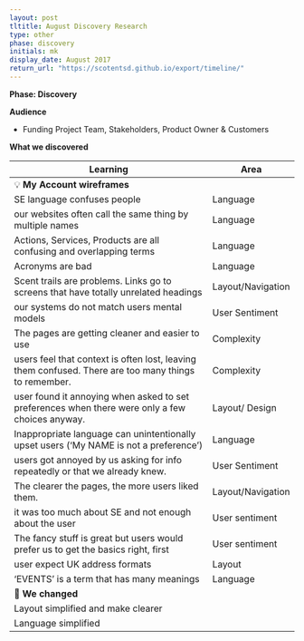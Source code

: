 ```yaml
---
layout: post
tltitle: August Discovery Research
type: other
phase: discovery
initials: mk
display_date: August 2017
return_url: "https://scotentsd.github.io/export/timeline/"
---
```



**Phase: Discovery**

**Audience**
- Funding Project Team, Stakeholders, Product Owner & Customers

**What we discovered**

Learning | Area
--- | ---
  💡  **My Account wireframes** |  	
  SE language confuses people	| Language
  our websites often call the same thing by multiple names	| Language
  Actions, Services, Products are all confusing and overlapping terms	| Language
  Acronyms are bad	| Language
  Scent trails are problems. Links go to screens that have totally unrelated headings	| Layout/Navigation
  our systems do not match users mental models	| User Sentiment
  The pages are getting cleaner and easier to use	| Complexity
  users feel that context is often lost, leaving them confused. There are too many things to remember.	| Complexity
  user found it annoying when asked to set preferences when there were only a few choices anyway. 	| Layout/ Design
  Inappropriate language can unintentionally upset users (‘My NAME is not a preference’)	| Language
  users got annoyed by us asking for info repeatedly or that we already knew. 	| User Sentiment
  The clearer the pages, the more users liked them.	| Layout/Navigation
  it was too much about SE and not enough about the user	| User sentiment
  The fancy stuff is great but users would prefer us to get the basics right, first	| User sentiment
  user expect UK address formats	| Layout
  ‘EVENTS’ is a term that has many meanings	| Language
🧰 **We changed** |  
Layout simplified and make clearer |
Language simplified	|


<!--more-->
